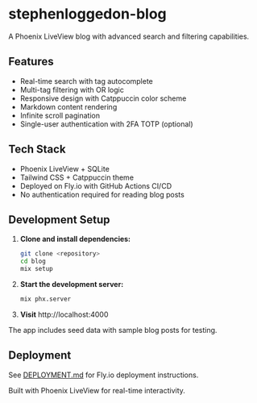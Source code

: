 # stephenloggedon-blog

A Phoenix LiveView blog with advanced search and filtering capabilities.

## Features
- Real-time search with tag autocomplete
- Multi-tag filtering with OR logic  
- Responsive design with Catppuccin color scheme
- Markdown content rendering
- Infinite scroll pagination
- Single-user authentication with 2FA TOTP (optional)

## Tech Stack
- Phoenix LiveView + SQLite
- Tailwind CSS + Catppuccin theme
- Deployed on Fly.io with GitHub Actions CI/CD
- No authentication required for reading blog posts

## Development Setup

1. **Clone and install dependencies:**
   ```bash
   git clone <repository>
   cd blog
   mix setup
   ```

2. **Start the development server:**
   ```bash
   mix phx.server
   ```

3. **Visit** http://localhost:4000

The app includes seed data with sample blog posts for testing.

## Deployment

See [DEPLOYMENT.md](DEPLOYMENT.md) for Fly.io deployment instructions.

Built with Phoenix LiveView for real-time interactivity.
